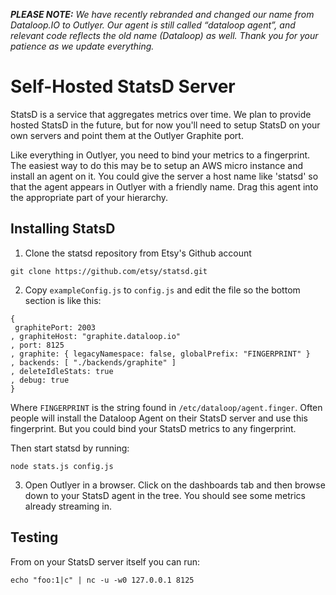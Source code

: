 _**PLEASE NOTE:** We have recently rebranded and changed our name from Dataloop.IO to Outlyer. Our agent is still called “dataloop agent”, and relevant code reflects the old name (Dataloop) as well. Thank you for your patience as we update everything._

# Self-Hosted StatsD Server

StatsD is a service that aggregates metrics over time. We plan to provide hosted StatsD in the future, but for now you'll need to setup StatsD on your own servers and point them at the Outlyer Graphite port.

Like everything in Outlyer, you need to bind your metrics to a fingerprint. The easiest way to do this may be to setup an AWS micro instance and install an agent on it. You could give the server a host name like 'statsd' so that the agent appears in Outlyer with a friendly name. Drag this agent into the appropriate part of your hierarchy.

## Installing StatsD

1. Clone the statsd repository from Etsy's Github account

```
git clone https://github.com/etsy/statsd.git
```

2. Copy `exampleConfig.js` to `config.js` and edit the file so the bottom section is like this:

```
{
 graphitePort: 2003
, graphiteHost: "graphite.dataloop.io"
, port: 8125
, graphite: { legacyNamespace: false, globalPrefix: "FINGERPRINT" }
, backends: [ "./backends/graphite" ]
, deleteIdleStats: true
, debug: true
}
```

Where `FINGERPRINT` is the string found in `/etc/dataloop/agent.finger`. Often people will install the Dataloop Agent on their StatsD server and use this fingerprint. But you could bind your StatsD metrics to any fingerprint.

Then start statsd by running:

```
node stats.js config.js
```

3. Open Outlyer in a browser. Click on the dashboards tab and then browse down to your StatsD agent in the tree. You should see some metrics already streaming in.

 

## Testing

From on your StatsD server itself you can run:

```
echo "foo:1|c" | nc -u -w0 127.0.0.1 8125
```
